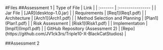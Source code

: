 <!DOCTYPE html>
<title>Files</title>
#Files
##Assessment 1
| Type of File | Link |
| :------- | :---------------- |
| Jar File | [JAR](desktop-1.0.jar) |
| Requirements | [Req1](Req1.pdf) |
| Architecture | [Arch1](Arch1.pdf) |
| Method Selection and Planning | [Plan1](Plan1.pdf) |
| Risk Assessment | [Risk1](Risk1.pdf) |
| Implementation | [Impl1](Impl1.pdf) |
| GitHub Repository (Assessment 2) | [Repo](https://github.com/JV1ck3rs/Triple10-X-BlackCatStudios) |

##Assessment 2